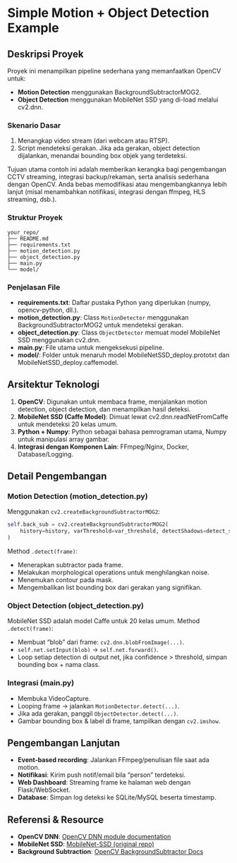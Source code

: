 # Simple Motion + Object Detection Example

## Deskripsi Proyek

Proyek ini menampilkan pipeline sederhana yang memanfaatkan OpenCV untuk:

- **Motion Detection** menggunakan BackgroundSubtractorMOG2.
- **Object Detection** menggunakan MobileNet SSD yang di-load melalui cv2.dnn.

### Skenario Dasar

1. Menangkap video stream (dari webcam atau RTSP).
2. Script mendeteksi gerakan. Jika ada gerakan, object detection dijalankan, menandai bounding box objek yang terdeteksi.

Tujuan utama contoh ini adalah memberikan kerangka bagi pengembangan CCTV streaming, integrasi backup/rekaman, serta analisis sederhana dengan OpenCV. Anda bebas memodifikasi atau mengembangkannya lebih lanjut (misal menambahkan notifikasi, integrasi dengan ffmpeg, HLS streaming, dsb.).

### Struktur Proyek

```
your_repo/
├── README.md
├── requirements.txt
├── motion_detection.py
├── object_detection.py
├── main.py
└── model/
```

### Penjelasan File

- **requirements.txt**: Daftar pustaka Python yang diperlukan (numpy, opencv-python, dll.).
- **motion_detection.py**: Class `MotionDetector` menggunakan BackgroundSubtractorMOG2 untuk mendeteksi gerakan.
- **object_detection.py**: Class `ObjectDetector` memuat model MobileNet SSD menggunakan cv2.dnn.
- **main.py**: File utama untuk mengeksekusi pipeline.
- **model/**: Folder untuk menaruh model MobileNetSSD_deploy.prototxt dan MobileNetSSD_deploy.caffemodel.

## Arsitektur Teknologi

1. **OpenCV**: Digunakan untuk membaca frame, menjalankan motion detection, object detection, dan menampilkan hasil deteksi.
2. **MobileNet SSD (Caffe Model)**: Dimuat lewat cv2.dnn.readNetFromCaffe untuk mendeteksi 20 kelas umum.
3. **Python + Numpy**: Python sebagai bahasa pemrograman utama, Numpy untuk manipulasi array gambar.
4. **Integrasi dengan Komponen Lain**: FFmpeg/Nginx, Docker, Database/Logging.

## Detail Pengembangan

### Motion Detection (motion_detection.py)

Menggunakan `cv2.createBackgroundSubtractorMOG2`:
```python
self.back_sub = cv2.createBackgroundSubtractorMOG2(
    history=history, varThreshold=var_threshold, detectShadows=detect_shadows
)
```
Method `.detect(frame)`:
- Menerapkan subtractor pada frame.
- Melakukan morphological operations untuk menghilangkan noise.
- Menemukan contour pada mask.
- Mengembalikan list bounding box dari gerakan yang signifikan.

### Object Detection (object_detection.py)

MobileNet SSD adalah model Caffe untuk 20 kelas umum.
Method `.detect(frame)`:
- Membuat “blob” dari frame: `cv2.dnn.blobFromImage(...)`.
- `self.net.setInput(blob)` → `self.net.forward()`.
- Loop setiap detection di output net, jika confidence > threshold, simpan bounding box + nama class.

### Integrasi (main.py)

- Membuka VideoCapture.
- Looping frame → jalankan `MotionDetector.detect(...)`.
- Jika ada gerakan, panggil `ObjectDetector.detect(...)`.
- Gambar bounding box & label di frame, tampilkan dengan `cv2.imshow`.

## Pengembangan Lanjutan

- **Event-based recording**: Jalankan FFmpeg/penulisan file saat ada motion.
- **Notifikasi**: Kirim push notif/email bila “person” terdeteksi.
- **Web Dashboard**: Streaming frame ke halaman web dengan Flask/WebSocket.
- **Database**: Simpan log deteksi ke SQLite/MySQL beserta timestamp.

## Referensi & Resource

- **OpenCV DNN**: [OpenCV DNN module documentation](https://docs.opencv.org/master/d6/d0f/group__dnn.html)
- **MobileNet SSD**: [MobileNet-SSD (original repo)](https://github.com/chuanqi305/MobileNet-SSD)
- **Background Subtraction**: [OpenCV BackgroundSubtractor Docs](https://docs.opencv.org/master/d1/dc5/tutorial_background_subtraction.html)
